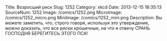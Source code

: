 Title: Возросший риск 
Slug: 1252 
Category: xkcd 
Date: 2013-12-15 18:35:13 
SourceNum: 1252 
Image: /comics/1252.png 
MicroImage: /comics/1252_micro.png 
MiniImage: /comics/1252_mini.png 
Description: Вы можете заметить, что, строго говоря, используя это утверждение, можно доказать, что все риски крошечные, на что я отвечу СРАНЬ ГОСПОДНЯ БЕРЕГИТЕСЬ ЭТОГО ПСА! 

